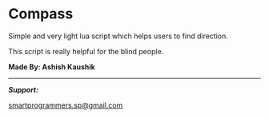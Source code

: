 # Compass

Simple and very light lua script which helps users to find direction.

This script is really helpful for the blind people.

<b>Made By: Ashish Kaushik</b>
<hr/>
<b><i>Support:</i></b>

smartprogrammers.sp@gmail.com
